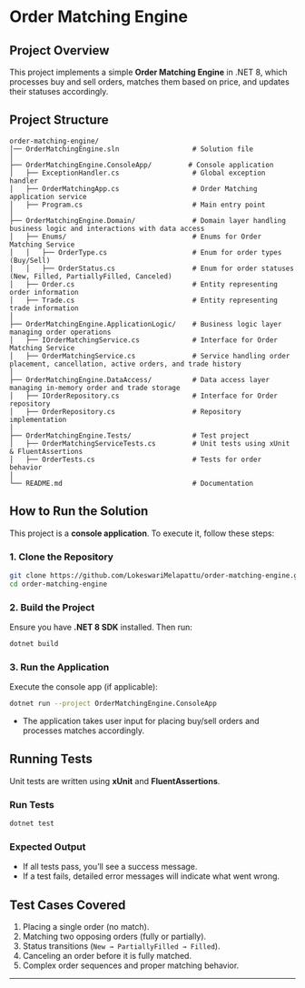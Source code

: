 ﻿# Order Matching Engine

## Project Overview
This project implements a simple **Order Matching Engine** in .NET 8, which processes buy and sell orders, matches them based on price, and updates their statuses accordingly.

## Project Structure
```
order-matching-engine/
│── OrderMatchingEngine.sln                  # Solution file
│
├── OrderMatchingEngine.ConsoleApp/         # Console application
│   ├── ExceptionHandler.cs                  # Global exception handler
│   ├── OrderMatchingApp.cs                  # Order Matching application service
│   ├── Program.cs                           # Main entry point
│
├── OrderMatchingEngine.Domain/              # Domain layer handling business logic and interactions with data access
│   ├── Enums/                               # Enums for Order Matching Service
│   │   ├── OrderType.cs                     # Enum for order types (Buy/Sell)
│   │   ├── OrderStatus.cs                   # Enum for order statuses (New, Filled, PartiallyFilled, Canceled)
│   ├── Order.cs                             # Entity representing order information
│   ├── Trade.cs                             # Entity representing trade information
│
├── OrderMatchingEngine.ApplicationLogic/    # Business logic layer managing order operations
│   ├── IOrderMatchingService.cs             # Interface for Order Matching Service
│   ├── OrderMatchingService.cs              # Service handling order placement, cancellation, active orders, and trade history
│
├── OrderMatchingEngine.DataAccess/          # Data access layer managing in-memory order and trade storage
│   ├── IOrderRepository.cs                  # Interface for Order repository
│   ├── OrderRepository.cs                   # Repository implementation
│
├── OrderMatchingEngine.Tests/               # Test project
│   ├── OrderMatchingServiceTests.cs         # Unit tests using xUnit & FluentAssertions
│   ├── OrderTests.cs                        # Tests for order behavior
│
└── README.md                                # Documentation
```

## How to Run the Solution
This project is a **console application**. To execute it, follow these steps:

### 1. Clone the Repository
```sh
git clone https://github.com/LokeswariMelapattu/order-matching-engine.git
cd order-matching-engine
```

### 2. Build the Project
Ensure you have **.NET 8 SDK** installed. Then run:
```sh
dotnet build
```

### 3. Run the Application
Execute the console app (if applicable):
```sh
dotnet run --project OrderMatchingEngine.ConsoleApp
```
- The application takes user input for placing buy/sell orders and processes matches accordingly.

## Running Tests
Unit tests are written using **xUnit** and **FluentAssertions**.

### Run Tests
```sh
dotnet test
```

### Expected Output
- If all tests pass, you’ll see a success message.
- If a test fails, detailed error messages will indicate what went wrong.

## Test Cases Covered
1. Placing a single order (no match).
2. Matching two opposing orders (fully or partially).
3. Status transitions (`New → PartiallyFilled → Filled`).
4. Canceling an order before it is fully matched.
5. Complex order sequences and proper matching behavior.

---
 

